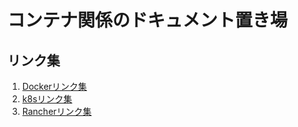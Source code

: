 # コンテナ関係のドキュメント置き場

## リンク集
1. [Dockerリンク集](./docker-useful-refarence.md)
1. [k8sリンク集](./k8s-useful-refarence.md)
1. [Rancherリンク集](./rancher-useful-refarence.md)
